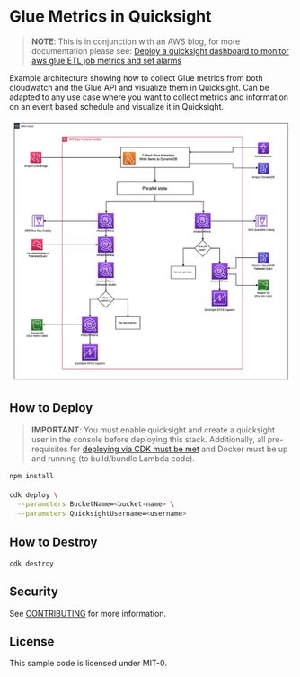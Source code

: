# Glue Metrics in Quicksight

> **NOTE**: This is in conjunction with an AWS blog, for more documentation please see: [Deploy a quicksight dashboard to monitor aws glue ETL job metrics and set alarms](https://aws.amazon.com/blogs/big-data/deploy-amazon-quicksight-dashboards-to-monitor-aws-glue-etl-job-metrics-and-set-alarms/)

Example architecture showing how to collect Glue metrics from both cloudwatch and the Glue API and visualize them in Quicksight. Can be adapted to any use case where you want to collect metrics and information on an event based schedule and visualize it in Quicksight.

![Architecture Diagram](architecture.png)

## How to Deploy

> **IMPORTANT**: You must enable quicksight and create a quicksight user in the console before deploying this stack. Additionally, all pre-requisites for [deploying via CDK must be met](https://docs.aws.amazon.com/cdk/v2/guide/cli.html) and Docker must be up and running (to build/bundle Lambda code).

```bash
npm install

cdk deploy \
  --parameters BucketName=<bucket-name> \
  --parameters QuicksightUsername=<username>
```

## How to Destroy

```bash
cdk destroy
```

## Security

See [CONTRIBUTING](CONTRIBUTING.md#security-issue-notifications) for more information.

## License

This sample code is licensed under MIT-0.